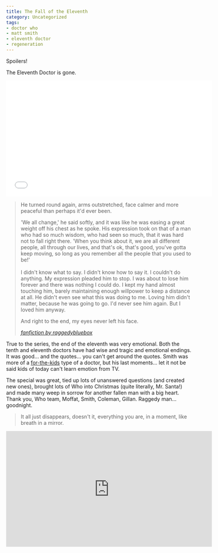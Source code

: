```yaml
---
title: The Fall of the Eleventh
category: Uncategorized
tags:
- doctor who
- matt smith
- eleventh doctor
- regeneration
---
```


Spoilers!

The Eleventh Doctor is gone.

<iframe width="560" height="315" src="//www.youtube.com/embed/7GhY-ds2Kfk" frameborder="0" allowfullscreen></iframe>

<blockquote>

  He turned round again, arms outstretched, face calmer and more peaceful than perhaps it'd ever been.

  'We all change,' he said softly, and it was like he was easing a great weight off his chest as he spoke. His expression took on that of a man who had so much wisdom, who had seen so much, that it was hard not to fall right there. 'When you think about it, we are all different people, all through our lives, and that's ok, that's good, you've gotta keep moving, so long as you remember all the people that you used to be!'<br />
  <a id="more"></a><a id="more-3677"></a><br />
  I didn't know what to say. I didn't know how to say it. I couldn't do anything. My expression pleaded him to stop. I was about to lose him forever and there was nothing I could do. I kept my hand almost touching him, barely maintaining enough willpower to keep a distance at all. He didn't even see what this was doing to me. Loving him didn't matter, because he was going to go. I'd never see him again. But I loved him anyway.

  And right to the end, my eyes never left his face.

  <em><a href="https://m.fanfiction.net/s/9958832/1/The-Time-of-the-Doctor-I">fanfiction by raggedybluebox</a></em>

</blockquote>

True to the series, the end of the eleventh was very emotional. Both the tenth and eleventh doctors have had wise and tragic and emotional endings. It was good... and the quotes... you can't get around the quotes. Smith was more of a <a href="http://sqroot.eu/2012/09/the-new-doctor-the-new-approach/">for-the-kids</a> type of a doctor, but his last moments... let it not be said kids of today can't learn emotion from TV.

The special was great, tied up lots of unanswered questions (and created new ones), brought lots of Who into Christmas (quite literally, Mr. Santa!) and made many weep in sorrow for another fallen man with a big heart. Thank you, Who team, Moffat, Smith, Coleman, Gillan. Raggedy man... goodnight.

<blockquote>

  It all just disappears, doesn't it, everything you are, in a moment, like breath in a mirror.

</blockquote>

<iframe width="560" height="315" src="https://www.youtube.com/embed/4F84WapAH7M" frameborder="0" allowfullscreen></iframe>

